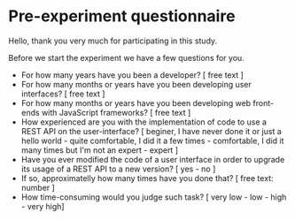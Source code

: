 # Pre-experiment questionnaire

Hello, thank you very much for participating in this study.

Before we start the experiment we have a few questions for you.

* For how many years have you been a developer? [ free text ]
* For how many months or years have you been developing user interfaces? [ free text ]
* For how many months or years have you been developing web front-ends with JavaScript frameworks? [ free text ]
* How experienced are you with the implementation of code to use a REST API on the user-interface? [ beginer, I have never done it or just a hello world - quite comfortable, I did it a few times - comfortable, I did it many times but I'm not an expert - expert ]
* Have you ever modified the code of a user interface in order to upgrade its usage of a REST API to a new version? [ yes - no ]
* If so, approximatelly how many times have you done that? [ free text: number ]
* How time-consuming would you judge such task? [ very low - low - high - very high]